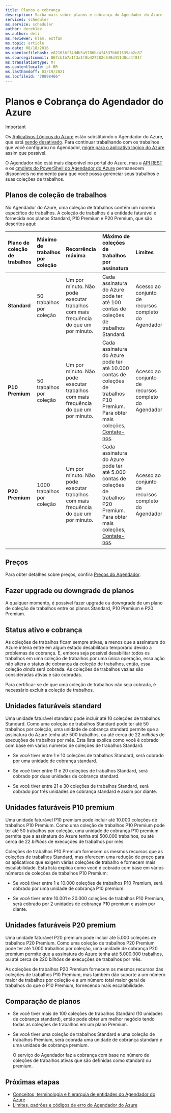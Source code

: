 ```yaml
---
title: Planos e cobrança
description: Saiba mais sobre planos e cobrança do Agendador do Azure
services: scheduler
ms.service: scheduler
author: derek1ee
ms.author: deli
ms.reviewer: klam, estfan
ms.topic: article
ms.date: 08/18/2016
ms.openlocfilehash: e821036ff4ddb5a9786bc4f4537bb81539ab2c87
ms.sourcegitcommit: 867cb1b7a1f3a1f0b427282c648d411d0ca4f81f
ms.translationtype: MT
ms.contentlocale: pt-BR
ms.lasthandoff: 03/19/2021
ms.locfileid: "78898466"
---
```

# <a name="plans-and-billing-for-azure-scheduler"></a>Planos e Cobrança do Agendador do Azure

> [!IMPORTANT]
> Os [Aplicativos Lógicos do Azure](../logic-apps/logic-apps-overview.md) estão substituindo o Agendador do Azure, que está [sendo desativado](../scheduler/migrate-from-scheduler-to-logic-apps.md#retire-date). Para continuar trabalhando com os trabalhos que você configurou no Agendador, [migre para o aplicativo lógico do Azure](../scheduler/migrate-from-scheduler-to-logic-apps.md) assim que possível. 
>
> O Agendador não está mais disponível no portal do Azure, mas a [API REST](/rest/api/scheduler) e os [cmdlets do PowerShell do Agendador do Azure](scheduler-powershell-reference.md) permanecem disponíveis no momento para que você possa gerenciar seus trabalhos e suas coleções de trabalhos.

## <a name="job-collection-plans"></a>Planos de coleção de trabalhos

No Agendador do Azure, uma coleção de trabalhos contém um número específico de trabalhos. A coleção de trabalhos é a entidade faturável e fornecida nos planos Standard, P10 Premium e P20 Premium, que são descritos aqui: 

| Plano de coleção de trabalhos | Máximo de trabalhos por coleção | Recorrência máxima | Máximo de coleções de trabalhos por assinatura | Limites | 
|:--- |:--- |:--- |:--- |:--- |
| **Standard** | 50 trabalhos por coleção | Um por minuto. Não pode executar trabalhos com mais frequência do que um por minuto. | Cada assinatura do Azure pode ter até 100 contas de coleções de trabalhos Standard. | Acesso ao conjunto de recursos completo do Agendador | 
| **P10 Premium** | 50 trabalhos por coleção | Um por minuto. Não pode executar trabalhos com mais frequência do que um por minuto. | Cada assinatura do Azure pode ter até 10.000 contas de coleções de trabalhos P10 Premium. Para obter mais coleções, <a href="mailto:wapteams@microsoft.com">Contate-nos</a>. | Acesso ao conjunto de recursos completo do Agendador |
| **P20 Premium** | 1000 trabalhos por coleção | Um por minuto. Não pode executar trabalhos com mais frequência do que um por minuto. | Cada assinatura do Azure pode ter até 5.000 contas de coleções de trabalhos P20 Premium. Para obter mais coleções, <a href="mailto:wapteams@microsoft.com">Contate-nos</a>. | Acesso ao conjunto de recursos completo do Agendador |
|||||| 

## <a name="pricing"></a>Preços

Para obter detalhes sobre preços, confira [Preços do Agendador](https://azure.microsoft.com/pricing/details/scheduler/).

## <a name="upgrade-or-downgrade-plans"></a>Fazer upgrade ou downgrade de planos

A qualquer momento, é possível fazer upgrade ou downgrade de um plano de coleção de trabalhos entre os planos Standard, P10 Premium e P20 Premium.

## <a name="active-status-and-billing"></a>Status ativo e cobrança

As coleções de trabalhos ficam sempre ativas, a menos que a assinatura do Azure inteira entre em algum estado desabilitado temporário devido a problemas de cobrança. E, embora seja possível desabilitar todos os trabalhos em uma coleção de trabalhos por uma única operação, essa ação não altera o status de cobrança da coleção de trabalhos, então, essa coleção *ainda* será cobrada. As coleções de trabalhos vazias são consideradas ativas e são cobradas.

Para certificar-se de que uma coleção de trabalhos não seja cobrada, é necessário excluir a coleção de trabalhos.

## <a name="standard-billable-units"></a>Unidades faturáveis standard

Uma unidade faturável standard pode incluir até 10 coleções de trabalhos Standard. Como uma coleção de trabalhos Standard pode ter até 50 trabalhos por coleção, uma unidade de cobrança standard permite que a assinatura do Azure tenha até 500 trabalhos, ou até cerca de 22 *milhões* de execuções de trabalhos por mês. Esta lista explica como você é cobrado com base em vários números de coleções de trabalhos Standard:

* Se você tiver entre 1 e 10 coleções de trabalhos Standard, será cobrado por uma unidade de cobrança standard. 

* Se você tiver entre 11 e 20 coleções de trabalhos Standard, será cobrado por duas unidades de cobrança standard. 

* Se você tiver entre 21 e 30 coleções de trabalhos Standard, será cobrado por três unidades de cobrança standard e assim por diante.

## <a name="p10-premium-billable-units"></a>Unidades faturáveis P10 premium

Uma unidade faturável P10 premium pode incluir até 10.000 coleções de trabalhos P10 Premium. Como uma coleção de trabalhos P10 Premium pode ter até 50 trabalhos por coleção, uma unidade de cobrança P10 premium permite que a assinatura do Azure tenha até 500.000 trabalhos, ou até cerca de 22 *bilhões* de execuções de trabalhos por mês. 

Coleções de trabalhos P10 Premium fornecem os mesmos recursos que as coleções de trabalhos Standard, mas oferecem uma redução de preço para os aplicativos que exigem várias coleções de trabalho e fornecem mais escalabilidade. Esta lista explica como você é cobrado com base em vários números de coleções de trabalhos P10 Premium:

* Se você tiver entre 1 e 10.000 coleções de trabalhos P10 Premium, será cobrado por uma unidade de cobrança P10 premium. 

* Se você tiver entre 10.001 e 20.000 coleções de trabalhos P10 Premium, será cobrado por 2 unidades de cobrança P10 premium e assim por diante.

## <a name="p20-premium-billable-units"></a>Unidades faturáveis P20 premium

Uma unidade faturável P20 premium pode incluir até 5.000 coleções de trabalhos P20 Premium. Como uma coleção de trabalhos P20 Premium pode ter até 1.000 trabalhos por coleção, uma unidade de cobrança P20 premium permite que a assinatura do Azure tenha até 5.000.000 trabalhos, ou até cerca de 220 *bilhões* de execuções de trabalhos por mês.

As coleções de trabalhos P20 Premium fornecem os mesmos recursos das coleções de trabalhos P10 Premium, mas também dão suporte a um número maior de trabalhos por coleção e a um número total maior geral de trabalhos do que o P10 Premium, fornecendo mais escalabilidade.

## <a name="plan-comparison"></a>Comparação de planos

* Se você tiver mais de 100 coleções de trabalhos Standard (10 unidades de cobrança standard), então pode obter um melhor negócio tendo todas as coleções de trabalhos em um plano Premium.

* Se você tiver uma coleção de trabalhos Standard e uma coleção de trabalhos Premium, será cobrada uma unidade de cobrança standard *e* uma unidade de cobrança premium.

  O serviço do Agendador faz a cobrança com base no número de coleções de trabalhos ativas que são definidas como standard ou premium.

## <a name="next-steps"></a>Próximas etapas

* [Conceitos, terminologia e hierarquia de entidades do Agendador do Azure](scheduler-concepts-terms.md)
* [Limites, padrões e códigos de erro do Agendador do Azure](scheduler-limits-defaults-errors.md)
